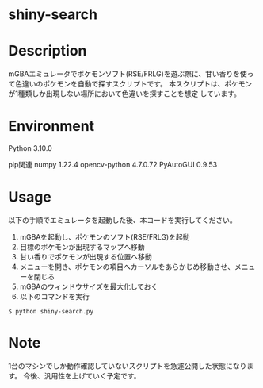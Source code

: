 # shiny-search

# Description
mGBAエミュレータでポケモンソフト(RSE/FRLG)を遊ぶ際に、甘い香りを使って色違いのポケモンを自動で探すスクリプトです。
本スクリプトは、ポケモンが1種類しか出現しない場所において色違いを探すことを想定
しています。

# Environment
Python 3.10.0

pip関連
numpy 1.22.4
opencv-python   4.7.0.72
PyAutoGUI 0.9.53

# Usage
以下の手順でエミュレータを起動した後、本コードを実行してください。
1. mGBAを起動し、ポケモンのソフト(RSE/FRLG)を起動
2. 目標のポケモンが出現するマップへ移動
3. 甘い香りでポケモンが出現する位置へ移動
4. メニューを開き、ポケモンの項目へカーソルをあらかじめ移動させ、メニューを閉じる
5. mGBAのウィンドウサイズを最大化しておく
6. 以下のコマンドを実行
```
$ python shiny-search.py
```
# Note
1台のマシンでしか動作確認していないスクリプトを急遽公開した状態になります。
今後、汎用性を上げていく予定です。

